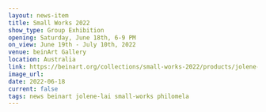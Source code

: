 ```yaml
---
layout: news-item
title: Small Works 2022
show_type: Group Exhibition
opening: Saturday, June 18th, 6-9 PM
on_view: June 19th - July 10th, 2022
venue: beinArt Gallery
location: Australia
link: https://beinart.org/collections/small-works-2022/products/jolene-lai-philomela-oil-on-wood
image_url:
date: 2022-06-18 
current: false
tags: news beinart jolene-lai small-works philomela
---
```

